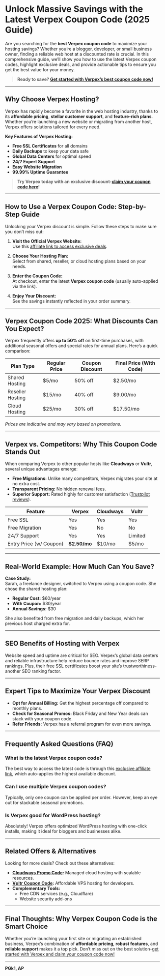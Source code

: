 # Unlock Massive Savings with the Latest Verpex Coupon Code (2025 Guide)

Are you searching for the **best Verpex coupon code** to maximize your hosting savings? Whether you’re a blogger, developer, or small business owner, finding a reliable web host at a discounted rate is crucial. In this comprehensive guide, we’ll show you how to use the latest Verpex coupon codes, highlight exclusive deals, and provide actionable tips to ensure you get the best value for your money.

> **Ready to save? [Get started with Verpex’s best coupon code now!](https://snipitx.com/verpex-jy)**

---

## Why Choose Verpex Hosting?

Verpex has rapidly become a favorite in the web hosting industry, thanks to its **affordable pricing**, **stellar customer support**, and **feature-rich plans**. Whether you’re launching a new website or migrating from another host, Verpex offers solutions tailored for every need.

**Key Features of Verpex Hosting:**

- **Free SSL Certificates** for all domains
- **Daily Backups** to keep your data safe
- **Global Data Centers** for optimal speed
- **24/7 Expert Support**
- **Easy Website Migration**
- **99.99% Uptime Guarantee**

> **Try Verpex today with an exclusive discount-[claim your coupon code here](https://snipitx.com/verpex-jy)!**

---

## How to Use a Verpex Coupon Code: Step-by-Step Guide

Unlocking your Verpex discount is simple. Follow these steps to make sure you don’t miss out:

1. **Visit the Official Verpex Website:**  
   Use this [affiliate link to access exclusive deals](https://snipitx.com/verpex-jy).

2. **Choose Your Hosting Plan:**  
   Select from shared, reseller, or cloud hosting plans based on your needs.

3. **Enter the Coupon Code:**  
   At checkout, enter the latest **Verpex coupon code** (usually auto-applied via the link).

4. **Enjoy Your Discount:**  
   See the savings instantly reflected in your order summary.

---

## Verpex Coupon Code 2025: What Discounts Can You Expect?

Verpex frequently offers **up to 50% off** on first-time purchases, with additional seasonal offers and special rates for annual plans. Here’s a quick comparison:

| Plan Type         | Regular Price | Coupon Discount | Final Price (With Code) |
|-------------------|---------------|-----------------|------------------------|
| Shared Hosting    | $5/mo         | 50% off         | $2.50/mo               |
| Reseller Hosting  | $15/mo        | 40% off         | $9.00/mo               |
| Cloud Hosting     | $25/mo        | 30% off         | $17.50/mo              |

*Prices are indicative and may vary based on promotions.*

---

## Verpex vs. Competitors: Why This Coupon Code Stands Out

When comparing Verpex to other popular hosts like **Cloudways** or **Vultr**, several unique advantages emerge:

- **Free Migrations:** Unlike many competitors, Verpex migrates your site at no extra cost.
- **Transparent Pricing:** No hidden renewal fees.
- **Superior Support:** Rated highly for customer satisfaction ([Trustpilot reviews](https://www.trustpilot.com/review/verpex.com)).

| Feature            | Verpex         | Cloudways      | Vultr          |
|--------------------|---------------|---------------|---------------|
| Free SSL           | Yes           | Yes           | Yes           |
| Free Migration     | Yes           | No            | No            |
| 24/7 Support       | Yes           | Yes           | Limited       |
| Entry Price (w/ Coupon) | **$2.50/mo** | $10/mo        | $5/mo         |

---

## Real-World Example: How Much Can You Save?

**Case Study:**  
Sarah, a freelance designer, switched to Verpex using a coupon code. She chose the shared hosting plan:

- **Regular Cost:** $60/year
- **With Coupon:** $30/year
- **Annual Savings:** $30

She also benefited from free migration and daily backups, which her previous host charged extra for.

---

## SEO Benefits of Hosting with Verpex

Website speed and uptime are critical for SEO. Verpex’s global data centers and reliable infrastructure help reduce bounce rates and improve SERP rankings. Plus, their free SSL certificates boost your site’s trustworthiness-another SEO ranking factor.

---

## Expert Tips to Maximize Your Verpex Discount

- **Opt for Annual Billing:** Get the highest percentage off compared to monthly plans.
- **Check for Seasonal Promos:** Black Friday and New Year deals can stack with your coupon code.
- **Refer Friends:** Verpex has a referral program for even more savings.

---

## Frequently Asked Questions (FAQ)

### What is the latest Verpex coupon code?

The best way to access the latest code is through this [exclusive affiliate link](https://snipitx.com/verpex-jy), which auto-applies the highest available discount.

### Can I use multiple Verpex coupon codes?

Typically, only one coupon can be applied per order. However, keep an eye out for stackable seasonal promotions.

### Is Verpex good for WordPress hosting?

Absolutely! Verpex offers optimized WordPress hosting with one-click installs, making it ideal for bloggers and businesses alike.

---

## Related Offers & Alternatives

Looking for more deals? Check out these alternatives:

- **[Cloudways Promo Code](https://www.cloudways.com/en/):** Managed cloud hosting with scalable resources.
- **[Vultr Coupon Code](https://www.vultr.com/):** Affordable VPS hosting for developers.
- **Complementary Tools:**  
  - Free CDN services (e.g., Cloudflare)
  - Website security add-ons

---

## Final Thoughts: Why Verpex Coupon Code is the Smart Choice

Whether you’re launching your first site or migrating an established business, Verpex’s combination of **affordable pricing**, **robust features**, and **reliable support** makes it a top pick. Don’t miss out on the best solution-[get started with Verpex and claim your coupon code now!](https://snipitx.com/verpex-jy)

---

**PGk1, AP**